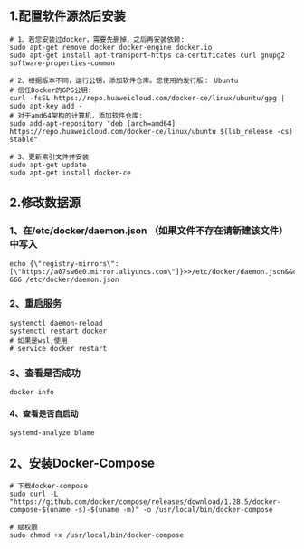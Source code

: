 

## 1.配置软件源然后安装

~~~shell
# 1、若您安装过docker，需要先删掉，之后再安装依赖:
sudo apt-get remove docker docker-engine docker.io
sudo apt-get install apt-transport-https ca-certificates curl gnupg2 software-properties-common

# 2、根据版本不同，运行公钥，添加软件仓库。您使用的发行版： Ubuntu
# 信任Docker的GPG公钥:
curl -fsSL https://repo.huaweicloud.com/docker-ce/linux/ubuntu/gpg | sudo apt-key add -
# 对于amd64架构的计算机，添加软件仓库:
sudo add-apt-repository "deb [arch=amd64] https://repo.huaweicloud.com/docker-ce/linux/ubuntu $(lsb_release -cs) stable"

# 3、更新索引文件并安装
sudo apt-get update
sudo apt-get install docker-ce
~~~





## 2.修改数据源

### 1、在/etc/docker/daemon.json （如果文件不存在请新建该文件） 中写入

~~~ shell
echo {\"registry-mirrors\": [\"https://a07sw6e0.mirror.aliyuncs.com\"]}>>/etc/docker/daemon.json&&chmod 666 /etc/docker/daemon.json
~~~



### 2、重启服务

~~~ shell
systemctl daemon-reload
systemctl restart docker
# 如果是wsl,使用
# service docker restart
~~~



### 3、查看是否成功

~~~ shell
docker info
~~~



#### 4、查看是否自启动

~~~
systemd-analyze blame
~~~





## 2、安装Docker-Compose

~~~shell
# 下载docker-compose
sudo curl -L "https://github.com/docker/compose/releases/download/1.28.5/docker-compose-$(uname -s)-$(uname -m)" -o /usr/local/bin/docker-compose

# 赋权限
sudo chmod +x /usr/local/bin/docker-compose
~~~

